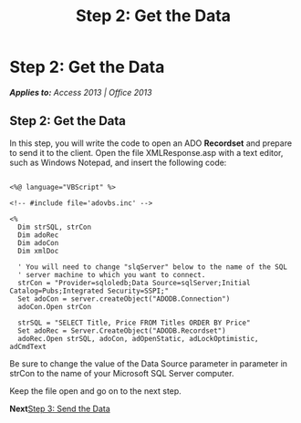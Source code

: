 ﻿---
title: 'Step 2: Get the Data'
TOCTitle: 'Step 2: Get the Data'
ms:assetid: e6be8801-6e57-d287-e8d2-348963706edc
ms:mtpsurl: https://msdn.microsoft.com/en-us/library/JJ250171(v=office.15)
ms:contentKeyID: 48548387
ms.date: 09/18/2015
mtps_version: v=office.15
---

# Step 2: Get the Data


_**Applies to:** Access 2013 | Office 2013_

## Step 2: Get the Data

In this step, you will write the code to open an ADO **Recordset** and prepare to send it to the client. Open the file XMLResponse.asp with a text editor, such as Windows Notepad, and insert the following code:

``` 
 
<%@ language="VBScript" %> 
 
<!-- #include file='adovbs.inc' --> 
 
<% 
  Dim strSQL, strCon 
  Dim adoRec  
  Dim adoCon  
  Dim xmlDoc  
 
  ' You will need to change "slqServer" below to the name of the SQL  
  ' server machine to which you want to connect. 
  strCon = "Provider=sqloledb;Data Source=sqlServer;Initial Catalog=Pubs;Integrated Security=SSPI;" 
  Set adoCon = server.createObject("ADODB.Connection") 
  adoCon.Open strCon 
 
  strSQL = "SELECT Title, Price FROM Titles ORDER BY Price" 
  Set adoRec = Server.CreateObject("ADODB.Recordset") 
  adoRec.Open strSQL, adoCon, adOpenStatic, adLockOptimistic, adCmdText 
```

Be sure to change the value of the Data Source parameter in parameter in strCon to the name of your Microsoft SQL Server computer.

Keep the file open and go on to the next step.

**Next**[Step 3: Send the Data](step-3-send-the-data.md)

